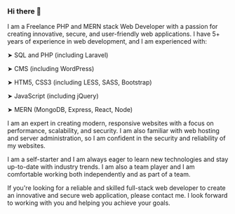 ### Hi there 👋
I am a Freelance PHP and MERN stack Web Developer with a passion for creating innovative, secure, and user-friendly web applications. I have 5+ years of experience in web development, and I am experienced with:

➤ SQL and PHP (including Laravel)

➤ CMS (including WordPress)

➤ HTM5, CSS3 (including LESS, SASS, Bootstrap)

➤ JavaScript (including jQuery)

➤ MERN (MongoDB, Express, React, Node)


I am an expert in creating modern, responsive websites with a focus on performance, scalability, and security. I am also familiar with web hosting and server administration, so I am confident in the security and reliability of my websites.

I am a self-starter and I am always eager to learn new technologies and stay up-to-date with industry trends. I am also a team player and I am comfortable working both independently and as part of a team.

If you're looking for a reliable and skilled full-stack web developer to create an innovative and secure web application, please contact me. I look forward to working with you and helping you achieve your goals.
